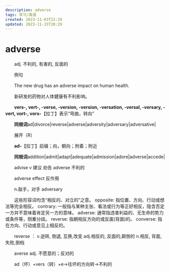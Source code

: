 ```yaml
---
description: adverse
tags: 学习/英语
created: 2023-11-03T22:29
updated: 2023-11-15T20:29
---
```

# adverse

　　adj. 不利的, 有害的, 反面的

　　例句

　　The new drug has an adverse impact on human health.

　　新研发的药物对人体健康有不利影响。

　　**vers-, vert-, -verse, -version, -version, -versation, -versal, -versary, -vert, vort-, vors-**【拉丁】表示“弯曲，转向”

　　**同根词**ad\|divorce\|reverse\|adverse\|adversity\|adversary\|adversative\|

　　展开（R）

　　**ad-**【拉丁】前缀；向，朝向；附着；附近

　　**同根词**addition\|admit\|adapt\|adequate\|admission\|adore\|adverse\|accede\|

　　advise v 建议 劝告 adverse 不利的

　　adverse effect 反作用

　　n.敌手，对手 adversary

　　这些形容词均含“相反的、对立的”之意。 opposite: 指位置、方向、行动或想法等完全相反。 contrary: 一般指与某种主张、看法或行为等正好相反，隐含否定一方并不意味着肯定另一方的意味。 adverse: 通常指违害利益的、无生命的势力或条件等，侧重分歧。 reverse: 指朝相反方向的或反面(背面)的。 converse: 指在方向、行动或意见上相反的。

　　reverse ： v.逆转, 倒退, 互换,改变 adj.相反的, 反面的,颠倒的 n.相反, 背面, 失败,倒档

　　averse adj. 不愿意的；反对的

　　ad（坏）+vers（转）+e→往坏的方向转→不利的
